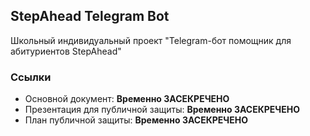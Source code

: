 ## StepAhead Telegram Bot
Школьный индивидуальный проект "Telegram-бот помощник для абитуриентов StepAhead"
### Ссылки
- Основной документ: **Временно ЗАСЕКРЕЧЕНО**
- Презентация для публичной защиты: **Временно ЗАСЕКРЕЧЕНО**
- План публичной защиты: **Временно ЗАСЕКРЕЧЕНО**